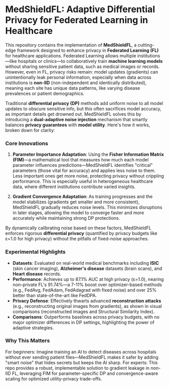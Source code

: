 # MedShieldFL: Adaptive Differential Privacy for Federated Learning in Healthcare

This repository contains the implementation of **MedShieldFL**, a cutting-edge framework designed to enhance privacy in **Federated Learning (FL)** for healthcare applications. Federated Learning allows multiple institutions—like hospitals or clinics—to collaboratively train **machine learning models** without sharing sensitive patient data, such as medical images or records. However, even in FL, privacy risks remain: model updates (gradients) can unintentionally leak personal information, especially when data across institutions is **non-IID** (non-independent and identically distributed), meaning each site has unique data patterns, like varying disease prevalences or patient demographics.

Traditional **differential privacy (DP)** methods add uniform noise to all model updates to obscure sensitive info, but this often sacrifices model accuracy, as important details get drowned out. MedShieldFL solves this by introducing a **dual-adaptive noise injection** mechanism that smartly balances **privacy guarantees** with **model utility**. Here's how it works, broken down for clarity:

### Core Innovations
1. **Parameter Importance Adaptation**: Using the **Fisher Information Matrix (FIM)**—a mathematical tool that measures how much each model parameter influences predictions—MedShieldFL identifies "critical" parameters (those vital for accuracy) and applies less noise to them. Less important ones get more noise, protecting privacy without crippling performance. This is especially useful in heterogeneous healthcare data, where different institutions contribute varied insights.

2. **Gradient Convergence Adaptation**: As training progresses and the model stabilizes (gradients get smaller and more consistent), MedShieldFL gradually reduces noise levels. This minimizes disruptions in later stages, allowing the model to converge faster and more accurately while maintaining strong DP protections.

By dynamically calibrating noise based on these factors, MedShieldFL enforces rigorous **differential privacy** (quantified by privacy budgets like ε=1.0 for high privacy) without the pitfalls of fixed-noise approaches.

### Experimental Highlights
- **Datasets**: Evaluated on real-world medical benchmarks including **ISIC** (skin cancer imaging), **Alzheimer's disease** datasets (brain scans), and **Heart disease** records.
- **Performance**: Achieves up to 87.1% AUC at high privacy (ε=1.0), nearing non-private FL's 91.74%—a 7-11% boost over optimizer-based methods (e.g., FedAvg, FedAdam, FedAdagrad with fixed noise) and over 25% better than state-of-the-art like FedDPA.
- **Privacy Defense**: Effectively thwarts advanced **reconstruction attacks** (e.g., reconstructing original images from gradients), as shown in visual comparisons (reconstructed images and Structural Similarity Index).
- **Comparisons**: Outperforms baselines across privacy budgets, with no major optimizer differences in DP settings, highlighting the power of adaptive strategies.

### Why This Matters
For beginners: Imagine training an AI to detect diseases across hospitals without ever sending patient files—MedShieldFL makes it safer by adding "smart noise" that hides secrets but keeps the AI sharp.
For experts: This repo provides a robust, implementable solution to gradient leakage in non-IID FL, leveraging FIM for parameter-specific DP and convergence-aware scaling for optimized utility-privacy trade-offs.
